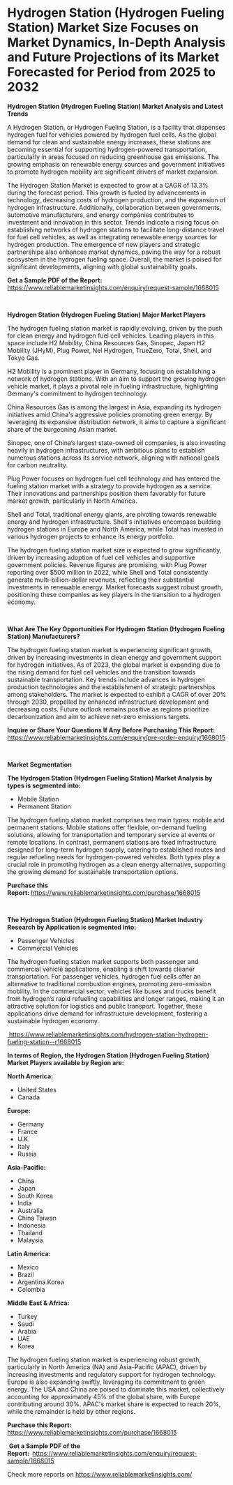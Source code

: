 <p><h1>Hydrogen Station (Hydrogen Fueling Station) Market Size Focuses on Market Dynamics, In-Depth Analysis and Future Projections of its Market Forecasted for Period from 2025 to 2032</h1></p><p><strong>Hydrogen Station (Hydrogen Fueling Station) Market Analysis and Latest Trends</strong></p>
<p><p>A Hydrogen Station, or Hydrogen Fueling Station, is a facility that dispenses hydrogen fuel for vehicles powered by hydrogen fuel cells. As the global demand for clean and sustainable energy increases, these stations are becoming essential for supporting hydrogen-powered transportation, particularly in areas focused on reducing greenhouse gas emissions. The growing emphasis on renewable energy sources and government initiatives to promote hydrogen mobility are significant drivers of market expansion.</p><p>The Hydrogen Station Market is expected to grow at a CAGR of 13.3% during the forecast period. This growth is fueled by advancements in technology, decreasing costs of hydrogen production, and the expansion of hydrogen infrastructure. Additionally, collaboration between governments, automotive manufacturers, and energy companies contributes to investment and innovation in this sector. Trends indicate a rising focus on establishing networks of hydrogen stations to facilitate long-distance travel for fuel cell vehicles, as well as integrating renewable energy sources for hydrogen production. The emergence of new players and strategic partnerships also enhances market dynamics, paving the way for a robust ecosystem in the hydrogen fueling space. Overall, the market is poised for significant developments, aligning with global sustainability goals.</p></p>
<p><strong>Get a Sample PDF of the Report:&nbsp;</strong> <a href="https://www.reliablemarketinsights.com/enquiry/request-sample/1668015?utm_campaign=2324&utm_medium=2&utm_source=Github&utm_content=ia&utm_term=14022025&utm_id=hydrogen-station-hydrogen-fueling-station">https://www.reliablemarketinsights.com/enquiry/request-sample/1668015</a></p>
<p>&nbsp;</p>
<p><strong>Hydrogen Station (Hydrogen Fueling Station) Major Market Players</strong></p>
<p><p>The hydrogen fueling station market is rapidly evolving, driven by the push for clean energy and hydrogen fuel cell vehicles. Leading players in this space include H2 Mobility, China Resources Gas, Sinopec, Japan H2 Mobility (JHyM), Plug Power, Nel Hydrogen, TrueZero, Total, Shell, and Tokyo Gas. </p><p>H2 Mobility is a prominent player in Germany, focusing on establishing a network of hydrogen stations. With an aim to support the growing hydrogen vehicle market, it plays a pivotal role in fueling infrastructure, highlighting Germany's commitment to hydrogen technology.</p><p>China Resources Gas is among the largest in Asia, expanding its hydrogen initiatives amid China's aggressive policies promoting green energy. By leveraging its expansive distribution network, it aims to capture a significant share of the burgeoning Asian market. </p><p>Sinopec, one of China’s largest state-owned oil companies, is also investing heavily in hydrogen infrastructures, with ambitious plans to establish numerous stations across its service network, aligning with national goals for carbon neutrality.</p><p>Plug Power focuses on hydrogen fuel cell technology and has entered the fueling station market with a strategy to provide hydrogen as a service. Their innovations and partnerships position them favorably for future market growth, particularly in North America.</p><p>Shell and Total, traditional energy giants, are pivoting towards renewable energy and hydrogen infrastructure. Shell's initiatives encompass building hydrogen stations in Europe and North America, while Total has invested in various hydrogen projects to enhance its energy portfolio.</p><p>The hydrogen fueling station market size is expected to grow significantly, driven by increasing adoption of fuel cell vehicles and supportive government policies. Revenue figures are promising, with Plug Power reporting over $500 million in 2022, while Shell and Total consistently generate multi-billion-dollar revenues, reflecting their substantial investments in renewable energy. Market forecasts suggest robust growth, positioning these companies as key players in the transition to a hydrogen economy.</p></p>
<p>&nbsp;</p>
<p><strong>What Are The Key Opportunities For Hydrogen Station (Hydrogen Fueling Station) Manufacturers?</strong></p>
<p><p>The hydrogen fueling station market is experiencing significant growth, driven by increasing investments in clean energy and government support for hydrogen initiatives. As of 2023, the global market is expanding due to the rising demand for fuel cell vehicles and the transition towards sustainable transportation. Key trends include advances in hydrogen production technologies and the establishment of strategic partnerships among stakeholders. The market is expected to exhibit a CAGR of over 20% through 2030, propelled by enhanced infrastructure development and decreasing costs. Future outlook remains positive as regions prioritize decarbonization and aim to achieve net-zero emissions targets.</p></p>
<p><strong>Inquire or Share Your Questions If Any Before Purchasing This Report:</strong> <a href="https://www.reliablemarketinsights.com/enquiry/pre-order-enquiry/1668015?utm_campaign=2324&utm_medium=2&utm_source=Github&utm_content=ia&utm_term=14022025&utm_id=hydrogen-station-hydrogen-fueling-station">https://www.reliablemarketinsights.com/enquiry/pre-order-enquiry/1668015</a></p>
<p>&nbsp;</p>
<p><strong>Market Segmentation</strong></p>
<p><strong>The Hydrogen Station (Hydrogen Fueling Station) Market Analysis by types is segmented into:</strong></p>
<p><ul><li>Mobile Station</li><li>Permanent Station</li></ul></p>
<p><p>The hydrogen fueling station market comprises two main types: mobile and permanent stations. Mobile stations offer flexible, on-demand fueling solutions, allowing for transportation and temporary service at events or remote locations. In contrast, permanent stations are fixed infrastructure designed for long-term hydrogen supply, catering to established routes and regular refueling needs for hydrogen-powered vehicles. Both types play a crucial role in promoting hydrogen as a clean energy alternative, supporting the growing demand for sustainable transportation options.</p></p>
<p><strong>Purchase this Report:&nbsp;</strong><a href="https://www.reliablemarketinsights.com/purchase/1668015?utm_campaign=2324&utm_medium=2&utm_source=Github&utm_content=ia&utm_term=14022025&utm_id=hydrogen-station-hydrogen-fueling-station">https://www.reliablemarketinsights.com/purchase/1668015</a></p>
<p>&nbsp;</p>
<p><strong>The Hydrogen Station (Hydrogen Fueling Station) Market Industry Research by Application is segmented into:</strong></p>
<p><ul><li>Passenger Vehicles</li><li>Commercial Vehicles</li></ul></p>
<p><p>The hydrogen fueling station market supports both passenger and commercial vehicle applications, enabling a shift towards cleaner transportation. For passenger vehicles, hydrogen fuel cells offer an alternative to traditional combustion engines, promoting zero-emission mobility. In the commercial sector, vehicles like buses and trucks benefit from hydrogen’s rapid refueling capabilities and longer ranges, making it an attractive solution for logistics and public transport. Together, these applications drive demand for infrastructure development, fostering a sustainable hydrogen economy.</p></p>
<p><a href="https://www.reliablemarketinsights.com/hydrogen-station-hydrogen-fueling-station--r1668015?utm_campaign=2324&utm_medium=2&utm_source=Github&utm_content=ia&utm_term=14022025&utm_id=hydrogen-station-hydrogen-fueling-station">&nbsp;https://www.reliablemarketinsights.com/hydrogen-station-hydrogen-fueling-station--r1668015</a></p>
<p><strong>In terms of Region, the Hydrogen Station (Hydrogen Fueling Station) Market Players available by Region are:</strong></p>
<p>
    <p> <strong> North America: </strong>
        <ul>
            <li>United States</li>
            <li>Canada</li>
        </ul>
        </p> 
    <p> <strong> Europe: </strong>
        <ul>
            <li>Germany</li>
            <li>France</li>
            <li>U.K.</li>
            <li>Italy</li>
            <li>Russia</li>
        </ul>
        </p> 
    <p> <strong> Asia-Pacific: </strong>
        <ul>
            <li>China</li>
            <li>Japan</li>
            <li>South Korea</li>
            <li>India</li>
            <li>Australia</li>
            <li>China Taiwan</li>
            <li>Indonesia</li>
            <li>Thailand</li>
            <li>Malaysia</li>
        </ul>
        </p> 
    <p> <strong> Latin America: </strong>
        <ul>
            <li>Mexico</li>
            <li>Brazil</li>
            <li>Argentina Korea</li>
            <li>Colombia</li>
        </ul>
        </p> 
    <p> <strong> Middle East & Africa: </strong>
        <ul>
            <li>Turkey</li>
            <li>Saudi</li>
            <li>Arabia</li>
            <li>UAE</li>
            <li>Korea</li>
        </ul>
    </p>
    </p>
<p><p>The hydrogen fueling station market is experiencing robust growth, particularly in North America (NA) and Asia-Pacific (APAC), driven by increasing investments and regulatory support for hydrogen technology. Europe is also expanding swiftly, leveraging its commitment to green energy. The USA and China are poised to dominate this market, collectively accounting for approximately 45% of the global share, with Europe contributing around 30%. APAC's market share is expected to reach 20%, while the remainder is held by other regions.</p></p>
<p><strong>Purchase this Report: </strong><a href="https://www.reliablemarketinsights.com/purchase/1668015?utm_campaign=2324&utm_medium=2&utm_source=Github&utm_content=ia&utm_term=14022025&utm_id=hydrogen-station-hydrogen-fueling-station">https://www.reliablemarketinsights.com/purchase/1668015</a></p>
<p>&nbsp;<strong>Get a Sample PDF of the Report:&nbsp;&nbsp;</strong><a href="https://www.reliablemarketinsights.com/enquiry/request-sample/1668015?utm_campaign=2324&utm_medium=2&utm_source=Github&utm_content=ia&utm_term=14022025&utm_id=hydrogen-station-hydrogen-fueling-station">https://www.reliablemarketinsights.com/enquiry/request-sample/1668015</a></p>
<p><strong></strong></p>
<p>Check more reports on <a href="https://www.reliablemarketinsights.com/?utm_campaign=2324&utm_medium=2&utm_source=Github&utm_content=ia&utm_term=14022025&utm_id=hydrogen-station-hydrogen-fueling-station">https://www.reliablemarketinsights.com/</a></p>